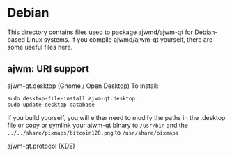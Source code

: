 
Debian
====================
This directory contains files used to package ajwmd/ajwm-qt
for Debian-based Linux systems. If you compile ajwmd/ajwm-qt yourself, there are some useful files here.

## ajwm: URI support ##


ajwm-qt.desktop  (Gnome / Open Desktop)
To install:

	sudo desktop-file-install ajwm-qt.desktop
	sudo update-desktop-database

If you build yourself, you will either need to modify the paths in
the .desktop file or copy or symlink your ajwm-qt binary to `/usr/bin`
and the `../../share/pixmaps/bitcoin128.png` to `/usr/share/pixmaps`

ajwm-qt.protocol (KDE)

